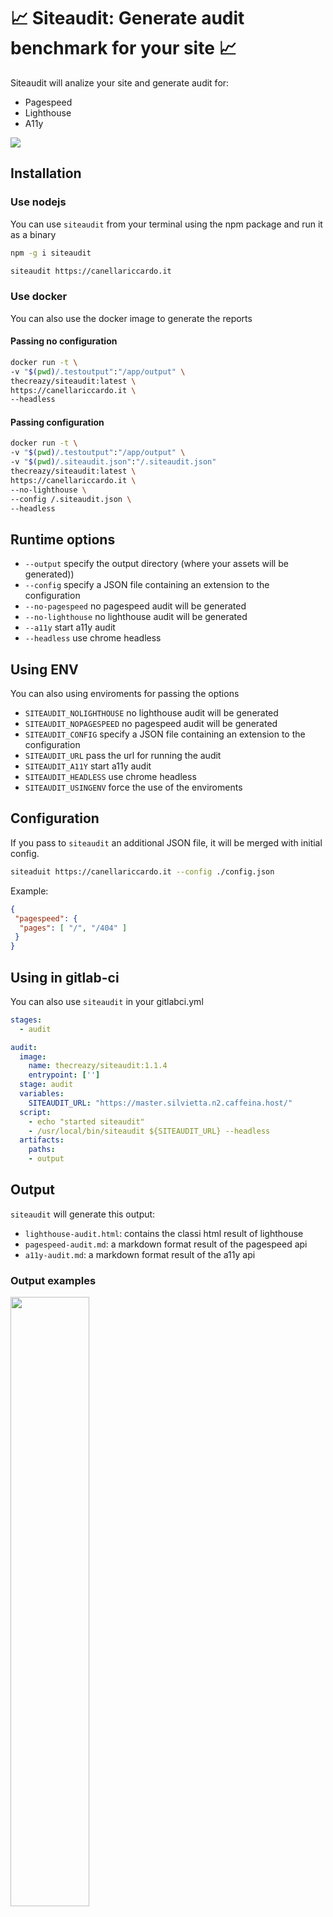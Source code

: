 # 📈 Siteaudit: Generate audit benchmark for your site 📈

Siteaudit will analize your site and generate audit for:

- Pagespeed
- Lighthouse
- A11y

<img src="docs/terminal.gif" />

## Installation

### **Use nodejs**

You can use `siteaudit` from your terminal using the npm package and run it as a binary

```sh
npm -g i siteaudit

siteaudit https://canellariccardo.it
```

### **Use docker**

You can also use the docker image to generate the reports

#### Passing no configuration

```sh
docker run -t \
-v "$(pwd)/.testoutput":"/app/output" \
thecreazy/siteaudit:latest \
https://canellariccardo.it \
--headless
```

#### Passing configuration

```sh
docker run -t \
-v "$(pwd)/.testoutput":"/app/output" \
-v "$(pwd)/.siteaudit.json":"/.siteaudit.json"
thecreazy/siteaudit:latest \
https://canellariccardo.it \
--no-lighthouse \
--config /.siteaudit.json \
--headless
```


## Runtime options

- `--output` specify the output directory (where your assets will be generated))
- `--config` specify a JSON file containing an extension to the configuration
- `--no-pagespeed` no pagespeed audit will be generated
- `--no-lighthouse` no lighthouse audit will be generated
- `--a11y` start a11y audit
- `--headless` use chrome headless


## Using ENV

You can also using enviroments for passing the options

- `SITEAUDIT_NOLIGHTHOUSE` no lighthouse audit will be generated
- `SITEAUDIT_NOPAGESPEED` no pagespeed audit will be generated
- `SITEAUDIT_CONFIG` specify a JSON file containing an extension to the configuration
- `SITEAUDIT_URL` pass the url for running the audit
- `SITEAUDIT_A11Y` start a11y audit
- `SITEAUDIT_HEADLESS` use chrome headless
- `SITEAUDIT_USINGENV` force the use of the enviroments

## Configuration

If you pass to `siteaudit` an additional JSON file, it will be merged with initial config.

```sh
siteaduit https://canellariccardo.it --config ./config.json
```

Example:

```json
{
 "pagespeed": {
  "pages": [ "/", "/404" ]
 }
}
```

## Using in gitlab-ci

You can also use `siteaudit` in your gitlabci.yml

```yml
stages:
  - audit

audit:
  image: 
    name: thecreazy/siteaudit:1.1.4
    entrypoint: ['']
  stage: audit
  variables:
    SITEAUDIT_URL: "https://master.silvietta.n2.caffeina.host/"
  script:
    - echo "started siteaudit"
    - /usr/local/bin/siteaudit ${SITEAUDIT_URL} --headless
  artifacts:
    paths:
    - output
```

## Output

`siteaudit` will generate this output:

- `lighthouse-audit.html`: contains the classi html result of lighthouse
- `pagespeed-audit.md`: a markdown format result of the pagespeed api
- `a11y-audit.md`: a markdown format result of the a11y api


### Output examples 

<img src="docs/pagespeed.png" width="50%"  />
<img src="docs/lighthouse.png" width="50%"  />
<img src="docs/a11y.png" width="50%" />



### Config json

You can also pass a custom config json, there are some examples:

- pagespeed

```json
{ 
  pagespeed:{
    "strategy" :  [ "mobile", "desktop"], // Strategy to use when analyzing the page. this is the base settings
    "locale": "en_US", // Locale results should be generated in.
    "threshold": "70", // Threshold score to pass the PageSpeed test. Useful for setting a performance budget.
    "pages": ["/"]. //Array of relative pages to analyze, default is only / (please, use relative path)
  }
}
```

- lighthouse

```json
{ 
  lighthouse:{
    "extends" :  [ "lighthouse:default" ], // (string|boolean|undefined) The extends property controls if your configuration should inherit from the default Lighthouse configuration.
    "settings": {
      "onlyCategories": ["performance"],
      "onlyAudits": ["works-offline"],
    }, // (Object|undefined) The settings property controls various aspects of running Lighthouse such as CPU/network throttling and audit whitelisting/blacklisting.
    "audits": [
      "first-meaningful-paint",
      "first-interactive",
      "byte-efficiency/uses-optimized-images",
    ] // (string[]) The audits property controls which audits to run and include with your Lighthouse report.
  }
}
```

For full list of settings options see [here](https://github.com/GoogleChrome/lighthouse/blob/master/docs/configuration.md).


## Contributing

#### **Reporting bugs**

* Open a GitHub issue 

#### **Contributing with patches and bug fixes**

* Open a new GitHub pull request with the patch.
* Ensure the PR description clearly describes the problem and solution.


## Contributors

- Riccardo Canella [@thecreazy](https://github.com/thecreazy)


## License

MIT
